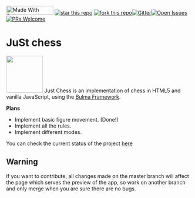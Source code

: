 <a href="https://bulma.io"><img src="https://bulma.io/images/made-with-bulma.png" width="128px" height="24px" alt="Made With Bulma"></a>
[![star this repo](http://githubbadges.com/star.svg?user=silvericarus&repo=just-chess&style=flat)](https://github.com/silver-icarus/just-chess)
[![fork this repo](http://githubbadges.com/fork.svg?user=silvericarus&repo=just-chess&style=flat)](https://github.com/silvericarus/just-chess/fork)[![Gitter](https://badges.gitter.im/just-chess/community.svg)](https://gitter.im/just-chess/community?utm_source=badge&utm_medium=badge&utm_campaign=pr-badge)[![Open Issues](http://githubbadges.herokuapp.com/silvericarus/just-chess/issues.svg?style=flat)](https://github.com/silvericarus/just-chess/issues)[![PRs Welcome](https://img.shields.io/badge/PRs-welcome-brightgreen.svg?style=flat-square)](https://github.com/silvericarus/just-chess/blob/master/CONTRIBUTING.md)
# JuSt chess
<img src="https://justchess.netlify.app/img/logo.svg" height="100">
Just Chess is an implementation of chess in HTML5 and vanilla JavaScript, using the <a href="https://www.bulma.io">Bulma Framework</a>.

**Plans**

 - Implement basic figure movement. (Done!)
 - Implement all the rules.
 - Implement different modes.

You can check the current status of the project [here](https://justchess.netlify.com)

## Warning
If you want to contribute, all changes made on the master branch will affect the page which serves the preview of the app, so work on another branch and only merge when you are sure there are no bugs.

